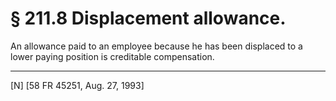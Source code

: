 # § 211.8   Displacement allowance.

An allowance paid to an employee because he has been displaced to a lower paying position is creditable compensation.



---

[N] [58 FR 45251, Aug. 27, 1993]





